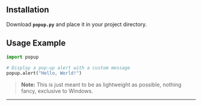 ## **Installation**

Download **`popup.py`** and place it in your project directory.

## **Usage Example**

```python
import popup

# Display a pop-up alert with a custom message
popup.alert("Hello, World!")
```

> **Note:** This is just meant to be as lightweight as possible, nothing fancy, exclusive to Windows.

---
